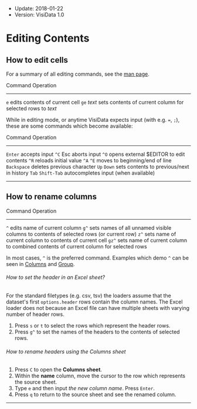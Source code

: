 - Update: 2018-01-22
- Version: VisiData 1.0

# Editing Contents

## How to edit cells

For a summary of all editing commands, see the [man page](/man#edit).

Command         Operation
--------        ----------
 `e`            edits contents of current cell
`ge` *text*     sets contents of current column for selected rows to *text*

While in editing mode, or anytime VisiData expects input (with e.g. `=`, `;`), these are some commands which become available:

Command             Operation
--------            ----------
`Enter`             accepts input
`^C`  Esc           aborts input
`^O`                opens external $EDITOR to edit contents
`^R`                reloads initial value
`^A`  `^E`          moves to beginning/end of line
`Backspace`         deletes previous character
`Up`  `Down`        sets contents to previous/next in history
`Tab` `Shift-Tab`   autocompletes input (when available)

---

## How to rename columns

Command     Operation
--------    ----------
  `^`       edits name of current column
 `g^`       sets names of all unnamed visible columns to contents of selected rows (or current row)
 `z^`       sets name of current column to contents of current cell
`gz^`       sets name of current column to combined contents of current column for selected rows

In most cases, `^` is the preferred command. Examples which demo `^` can be seen in [Columns](/docs/columns#derived) and [Group](/docs/group#frequency).

###### How to set the header in an Excel sheet?
For the standard filetypes (e.g. csv, tsv) the loaders assume that the dataset's first `options.header` rows contain the column names. The Excel loader does not because an Excel file can have multiple sheets with varying number of header rows.

1. Press `s` or `t` to select the rows which represent the header rows.
2. Press `g^` to set the names of the headers to the contents of selected rows.

###### How to rename headers using the Columns sheet

1. Press `C` to open the **Columns sheet**.
2. Within the **name** column, move the cursor to the row which represents the source sheet.
3. Type `e` and then input *the new column name*. Press `Enter`.
4. Press `q` to return to the source sheet and see the renamed column.

---
